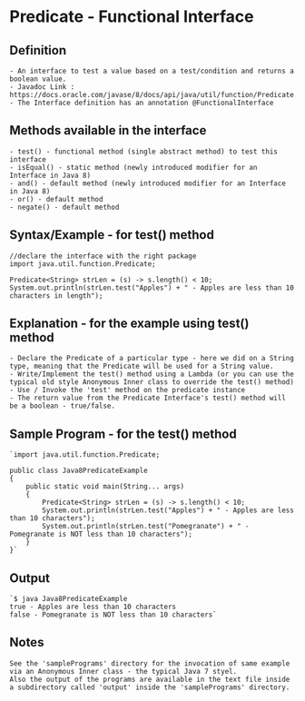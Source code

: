 # Predicate - Functional Interface

## Definition

	- An interface to test a value based on a test/condition and returns a boolean value.
	- Javadoc Link : https://docs.oracle.com/javase/8/docs/api/java/util/function/Predicate.html
	- The Interface definition has an annotation @FunctionalInterface

## Methods available in the interface

	- test() - functional method (single abstract method) to test this interface
	- isEqual() - static method (newly introduced modifier for an Interface in Java 8)
	- and() - default method (newly introduced modifier for an Interface in Java 8)
	- or() - default method 
	- negate() - default method

## Syntax/Example - for test() method

	//declare the interface with the right package
	import java.util.function.Predicate;

	Predicate<String> strLen = (s) -> s.length() < 10;
	System.out.println(strLen.test("Apples") + " - Apples are less than 10 characters in length");

## Explanation - for the example using test() method

	- Declare the Predicate of a particular type - here we did on a String type, meaning that the Predicate will be used for a String value.
	- Write/Implement the test() method using a Lambda (or you can use the typical old style Anonymous Inner class to override the test() method)
	- Use / Invoke the 'test' method on the predicate instance
	- The return value from the Predicate Interface's test() method will be a boolean - true/false. 

## Sample Program - for the test() method

	`import java.util.function.Predicate;

	public class Java8PredicateExample
	{
		public static void main(String... args)
		{
			Predicate<String> strLen = (s) -> s.length() < 10;
			System.out.println(strLen.test("Apples") + " - Apples are less than 10 characters");
			System.out.println(strLen.test("Pomegranate") + " - Pomegranate is NOT less than 10 characters");
		}
	}`

## Output

	`$ java Java8PredicateExample
	true - Apples are less than 10 characters
	false - Pomegranate is NOT less than 10 characters`

## Notes

	See the 'samplePrograms' directory for the invocation of same example via an Anonymous Inner class - the typical Java 7 styel.
	Also the output of the programs are available in the text file inside a subdirectory called 'output' inside the 'samplePrograms' directory.

